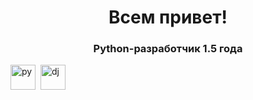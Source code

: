 <div id="header" align="center">
  <h1>
    Всем привет! 
  </h1>
  <h3>
    Python-разработчик 1.5 года
  </h3>
</div>

<img src="https://cdn.jsdelivr.net/gh/devicons/devicon/icons/python/python-original.svg" title="py"  width="40" height="40" />&nbsp;
<img src="https://cdn.jsdelivr.net/gh/devicons/devicon/icons/django/django-plain.svg" title="dj"  width="40" height="40" />&nbsp;      
